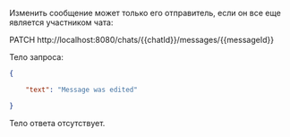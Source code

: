 Изменить сообщение может только его отправитель, если он все еще является участником чата:

PATCH http://localhost:8080/chats/{{chatId}}/messages/{{messageId}}

Тело запроса:

```json
{

    "text": "Message was edited"

}
```

Тело ответа отсутствует.
